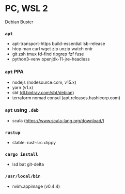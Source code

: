 PC, WSL 2
========
Debian Buster

### `apt`
- apt-transport-https build-essential lsb-release
- htop man curl wget zip unzip watch entr
- git zsh tmux fd-find ripgrep fzf fuse
- python3-venv openjdk-11-jre-headless

### `apt` PPA
- nodejs (nodesource.com, v15.x)
- yarn (v1.x)
- sbt [(dl.bintray.com/sbt/debian)](https://www.scala-sbt.org/1.x/docs/Installing-sbt-on-Linux.html#Ubuntu+and+other+Debian-based+distributions)
- terraform nomad consul (apt.releases.hashicorp.com)

### `apt` using `.deb`
- scala (<https://www.scala-lang.org/download/>)

### `rustup`
- stable: rust-src clippy

### `cargo install`
- lsd bat git-delta

### `/usr/local/bin`
- nvim.appimage (v0.4.4)
